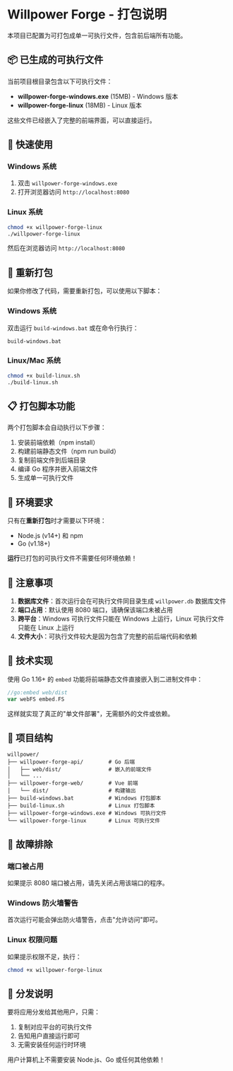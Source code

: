 # Willpower Forge - 打包说明

本项目已配置为可打包成单一可执行文件，包含前后端所有功能。

## 📦 已生成的可执行文件

当前项目根目录包含以下可执行文件：

- **willpower-forge-windows.exe** (15MB) - Windows 版本
- **willpower-forge-linux** (18MB) - Linux 版本

这些文件已经嵌入了完整的前端界面，可以直接运行。

## 🚀 快速使用

### Windows 系统
1. 双击 `willpower-forge-windows.exe`
2. 打开浏览器访问 `http://localhost:8080`

### Linux 系统
```bash
chmod +x willpower-forge-linux
./willpower-forge-linux
```
然后在浏览器访问 `http://localhost:8080`

## 🔨 重新打包

如果你修改了代码，需要重新打包，可以使用以下脚本：

### Windows 系统
双击运行 `build-windows.bat` 或在命令行执行：
```cmd
build-windows.bat
```

### Linux/Mac 系统
```bash
chmod +x build-linux.sh
./build-linux.sh
```

## 📋 打包脚本功能

两个打包脚本会自动执行以下步骤：

1. 安装前端依赖（npm install）
2. 构建前端静态文件（npm run build）
3. 复制前端文件到后端目录
4. 编译 Go 程序并嵌入前端文件
5. 生成单一可执行文件

## 🔧 环境要求

只有在**重新打包**时才需要以下环境：

- Node.js (v14+) 和 npm
- Go (v1.18+)

**运行**已打包的可执行文件不需要任何环境依赖！

## 📝 注意事项

1. **数据库文件**：首次运行会在可执行文件同目录生成 `willpower.db` 数据库文件
2. **端口占用**：默认使用 8080 端口，请确保该端口未被占用
3. **跨平台**：Windows 可执行文件只能在 Windows 上运行，Linux 可执行文件只能在 Linux 上运行
4. **文件大小**：可执行文件较大是因为包含了完整的前后端代码和依赖

## 🎯 技术实现

使用 Go 1.16+ 的 `embed` 功能将前端静态文件直接嵌入到二进制文件中：

```go
//go:embed web/dist
var webFS embed.FS
```

这样就实现了真正的"单文件部署"，无需额外的文件或依赖。

## 📁 项目结构

```
willpower/
├── willpower-forge-api/        # Go 后端
│   ├── web/dist/               # 嵌入的前端文件
│   └── ...
├── willpower-forge-web/        # Vue 前端
│   └── dist/                   # 构建输出
├── build-windows.bat           # Windows 打包脚本
├── build-linux.sh              # Linux 打包脚本
├── willpower-forge-windows.exe # Windows 可执行文件
└── willpower-forge-linux       # Linux 可执行文件
```

## 🐛 故障排除

### 端口被占用
如果提示 8080 端口被占用，请先关闭占用该端口的程序。

### Windows 防火墙警告
首次运行可能会弹出防火墙警告，点击"允许访问"即可。

### Linux 权限问题
如果提示权限不足，执行：
```bash
chmod +x willpower-forge-linux
```

## 📮 分发说明

要将应用分发给其他用户，只需：

1. 复制对应平台的可执行文件
2. 告知用户直接运行即可
3. 无需安装任何运行时环境

用户计算机上不需要安装 Node.js、Go 或任何其他依赖！

